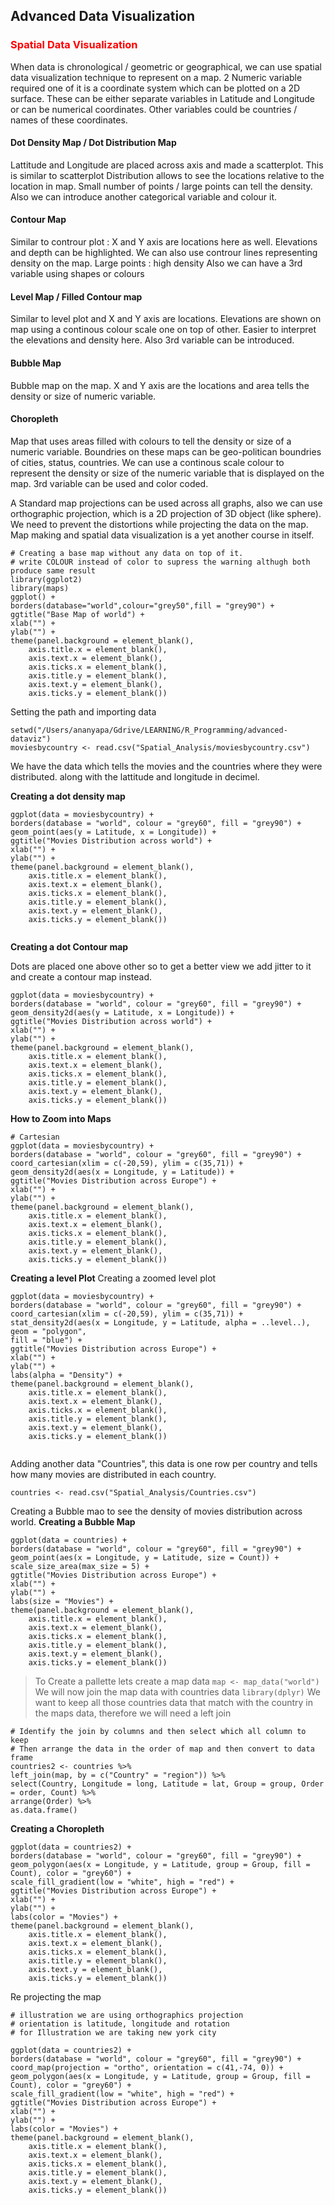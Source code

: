 ## Advanced Data Visualization 

### <span style="color: red;">Spatial Data Visualization</span>
When data is chronological / geometric or geographical, we can use spatial data visualization technique to represent on a map. 2 Numeric variable required one of it is a  coordinate system which can be plotted on a 2D surface. 
These can be either separate variables in Latitude and Longitude or can be numerical coordinates. Other variables could be countries / names of these coordinates. 

#### 	Dot Density Map / Dot Distribution Map
Lattitude and Longitude are placed across axis and made a scatterplot. This is similar to scatterplot
Distribution allows to see the locations relative to the location in map. Small number of points / large points can tell the density.  Also we can introduce another categorical variable and colour it.

#### 	Contour Map 
Similar to controur plot : X and Y axis are locations here as well. Elevations and depth can be highlighted.
We can also use controur lines representing density on the map. Large points : high density
Also we can have a 3rd variable using shapes or colours 

#### 	Level Map / Filled Contour map
Similar to level plot and X and Y axis are locations. Elevations are shown on map using a continous colour scale one on top of other. Easier to interpret the elevations and density here. Also 3rd variable can be introduced. 

#### Bubble Map
Bubble map on the map. X and Y axis are the locations and area tells the density or size of numeric variable.

#### Choropleth
Map that uses areas filled with colours to tell the density or size of a numeric variable. Boundries on these maps can be geo-politican boundries of cities, status, countries. We can use a continous scale colour to represent the density or size of the numeric variable that is displayed on the map. 3rd variable can be used and color coded. 

A Standard map projections can be used across all graphs, also we can use orthographic projection, which is a 2D projection of 3D object (like sphere). We need to prevent the distortions while projecting the data on the map. 
Map making and spatial data visualization is a yet another course in itself.

```{r}
# Creating a base map without any data on top of it.
# write COLOUR instead of color to supress the warning althugh both produce same result
library(ggplot2)
library(maps)
ggplot() +
borders(database="world",colour="grey50",fill = "grey90") +
ggtitle("Base Map of world") +
xlab("") +
ylab("") +
theme(panel.background = element_blank(),
	axis.title.x = element_blank(),
	axis.text.x = element_blank(),
	axis.ticks.x = element_blank(),
	axis.title.y = element_blank(),
	axis.text.y = element_blank(),
	axis.ticks.y = element_blank())
```

Setting the path and importing data

```
setwd("/Users/ananyapa/Gdrive/LEARNING/R_Programming/advanced-dataviz")
moviesbycountry <- read.csv("Spatial_Analysis/moviesbycountry.csv")

```
We have the data which tells the movies and the countries where they were distributed. along with the lattitude and longitude in decimel. 

**Creating a dot density map**

```
ggplot(data = moviesbycountry) +
borders(database = "world", colour = "grey60", fill = "grey90") +
geom_point(aes(y = Latitude, x = Longitude)) +
ggtitle("Movies Distribution across world") +
xlab("") +
ylab("") +
theme(panel.background = element_blank(),
	axis.title.x = element_blank(),
	axis.text.x = element_blank(),
	axis.ticks.x = element_blank(),
	axis.title.y = element_blank(),
	axis.text.y = element_blank(),
	axis.ticks.y = element_blank())
	
```
**Creating a dot Contour map**

Dots are placed one above other so to get a better view we add jitter to it and create a contour map instead. 

```
ggplot(data = moviesbycountry) +
borders(database = "world", colour = "grey60", fill = "grey90") +
geom_density2d(aes(y = Latitude, x = Longitude)) +
ggtitle("Movies Distribution across world") +
xlab("") +
ylab("") +
theme(panel.background = element_blank(),
	axis.title.x = element_blank(),
	axis.text.x = element_blank(),
	axis.ticks.x = element_blank(),
	axis.title.y = element_blank(),
	axis.text.y = element_blank(),
	axis.ticks.y = element_blank())

```

**How to Zoom into Maps**

```
# Cartesian 
ggplot(data = moviesbycountry) +
borders(database = "world", colour = "grey60", fill = "grey90") +
coord_cartesian(xlim = c(-20,59), ylim = c(35,71)) +
geom_density2d(aes(x = Longitude, y = Latitude)) +
ggtitle("Movies Distribution across Europe") +
xlab("") +
ylab("") +
theme(panel.background = element_blank(),
	axis.title.x = element_blank(),
	axis.text.x = element_blank(),
	axis.ticks.x = element_blank(),
	axis.title.y = element_blank(),
	axis.text.y = element_blank(),
	axis.ticks.y = element_blank())

```

**Creating a level Plot**
Creating a zoomed level plot 

```
ggplot(data = moviesbycountry) +
borders(database = "world", colour = "grey60", fill = "grey90") +
coord_cartesian(xlim = c(-20,59), ylim = c(35,71)) +
stat_density2d(aes(x = Longitude, y = Latitude, alpha = ..level..),
geom = "polygon",
fill = "blue") +
ggtitle("Movies Distribution across Europe") +
xlab("") +
ylab("") +
labs(alpha = "Density") +
theme(panel.background = element_blank(),
	axis.title.x = element_blank(),
	axis.text.x = element_blank(),
	axis.ticks.x = element_blank(),
	axis.title.y = element_blank(),
	axis.text.y = element_blank(),
	axis.ticks.y = element_blank())
	
```

Adding another data "Countries", this data is one row per country and tells how many movies are distributed in each country. 
```
countries <- read.csv("Spatial_Analysis/Countries.csv")
```
Creating a Bubble mao to see the density of movies distribution across world.
**Creating a Bubble Map**

```
ggplot(data = countries) +
borders(database = "world", colour = "grey60", fill = "grey90") +
geom_point(aes(x = Longitude, y = Latitude, size = Count)) +
scale_size_area(max_size = 5) + 
ggtitle("Movies Distribution across Europe") +
xlab("") +
ylab("") +
labs(size = "Movies") +
theme(panel.background = element_blank(),
	axis.title.x = element_blank(),
	axis.text.x = element_blank(),
	axis.ticks.x = element_blank(),
	axis.title.y = element_blank(),
	axis.text.y = element_blank(),
	axis.ticks.y = element_blank())

```


> To Create a pallette lets create a map data
`map <- map_data("world")`
> We will now join the map data with countries data
`library(dplyr)`
> We want to keep all those countries data that match with the country in the maps data, therefore we will need a left join 


```
# Identify the join by columns and then select which all column to keep 
# Then arrange the data in the order of map and then convert to data frame
countries2 <- countries %>%
left_join(map, by = c("Country" = "region")) %>%
select(Country, Longitude = long, Latitude = lat, Group = group, Order = order, Count) %>%
arrange(Order) %>%
as.data.frame()
```
**Creating a Choropleth**

```
ggplot(data = countries2) +
borders(database = "world", colour = "grey60", fill = "grey90") + 
geom_polygon(aes(x = Longitude, y = Latitude, group = Group, fill = Count), color = "grey60") +
scale_fill_gradient(low = "white", high = "red") +
ggtitle("Movies Distribution across Europe") +
xlab("") +
ylab("") +
labs(color = "Movies") +
theme(panel.background = element_blank(),
	axis.title.x = element_blank(),
	axis.text.x = element_blank(),
	axis.ticks.x = element_blank(),
	axis.title.y = element_blank(),
	axis.text.y = element_blank(),
	axis.ticks.y = element_blank())
```

Re projecting the map

```
# illustration we are using orthographics projection
# orientation is latitude, longitude and rotation
# for Illustration we are taking new york city

ggplot(data = countries2) + 
borders(database = "world", colour = "grey60", fill = "grey90") + 
coord_map(projection = "ortho", orientation = c(41,-74, 0)) +
geom_polygon(aes(x = Longitude, y = Latitude, group = Group, fill = Count), color = "grey60") + 
scale_fill_gradient(low = "white", high = "red") +
ggtitle("Movies Distribution across Europe") +
xlab("") +
ylab("") +
labs(color = "Movies") +
theme(panel.background = element_blank(),
	axis.title.x = element_blank(),
	axis.text.x = element_blank(),
	axis.ticks.x = element_blank(),
	axis.title.y = element_blank(),
	axis.text.y = element_blank(),
	axis.ticks.y = element_blank())

```